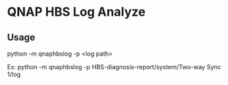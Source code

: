 # QNAP HBS Log Analyze

## Usage

python -m qnaphbslog -p \<log path\>

Ex: python -m qnaphbslog -p HBS-diagnosis-report/system/Two-way Sync 1/log